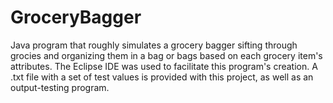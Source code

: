 # GroceryBagger
Java program that roughly simulates a grocery bagger sifting through grocies and organizing them in a bag or bags based on each grocery item's attributes. The Eclipse IDE was used to facilitate this program's creation. A .txt file with a set of test values is provided with this project, as well as an output-testing program.

